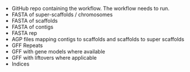 - GitHub repo containing the workflow. The workflow needs to run.
- FASTA of super-scaffolds / chromosomes
- FASTA of scaffolds
- FASTA of contigs
- FASTA rep
- AGP files mapping contigs to scaffolds and scaffolds to super scaffolds
- GFF Repeats
- GFF with gene models where available
- GFF with liftovers where applicable
- Indices